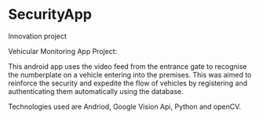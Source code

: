 # SecurityApp
Innovation project

Vehicular Monitoring App Project: 

This android app uses the video feed from the entrance gate to recognise the numberplate on a vehicle entering into the premises. This was aimed to reinforce the security and expedite the flow of vehicles by registering and authenticating them automatically using the database. 

Technologies used are Andriod, Google Vision Api, Python and openCV.
